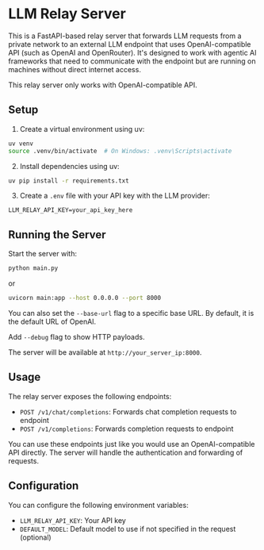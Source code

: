 # LLM Relay Server

This is a FastAPI-based relay server that forwards LLM requests from a private network to an external LLM endpoint that uses OpenAI-compatible API (such as OpenAI and OpenRouter). It's designed to work with agentic AI frameworks that need to communicate with the endpoint but are running on machines without direct internet access.

This relay server only works with OpenAI-compatible API. 

## Setup

1. Create a virtual environment using uv:
```bash
uv venv
source .venv/bin/activate  # On Windows: .venv\Scripts\activate
```

2. Install dependencies using uv:
```bash
uv pip install -r requirements.txt
```

3. Create a `.env` file with your API key with the LLM provider:
```
LLM_RELAY_API_KEY=your_api_key_here
```

## Running the Server

Start the server with:
```bash
python main.py
```
or
```bash
uvicorn main:app --host 0.0.0.0 --port 8000
```

You can also set the `--base-url` flag to a specific base URL. 
By default, it is the default URL of OpenAI.

Add `--debug` flag to show HTTP payloads.

The server will be available at `http://your_server_ip:8000`.

## Usage

The relay server exposes the following endpoints:

- `POST /v1/chat/completions`: Forwards chat completion requests to endpoint
- `POST /v1/completions`: Forwards completion requests to endpoint

You can use these endpoints just like you would use an OpenAI-compatible API directly. The server will handle the authentication and forwarding of requests.

## Configuration

You can configure the following environment variables:
- `LLM_RELAY_API_KEY`: Your API key
- `DEFAULT_MODEL`: Default model to use if not specified in the request (optional) 